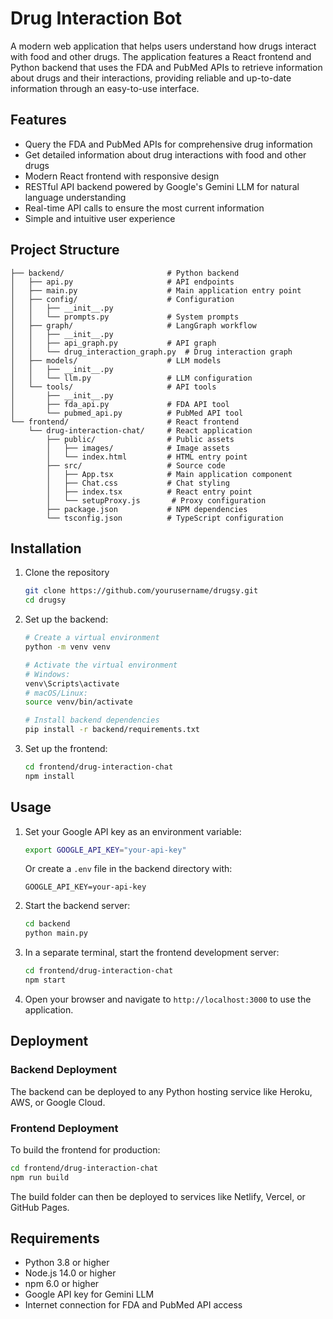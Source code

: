 # Drug Interaction Bot

A modern web application that helps users understand how drugs interact with food and other drugs. The application features a React frontend and Python backend that uses the FDA and PubMed APIs to retrieve information about drugs and their interactions, providing reliable and up-to-date information through an easy-to-use interface.

## Features

- Query the FDA and PubMed APIs for comprehensive drug information
- Get detailed information about drug interactions with food and other drugs
- Modern React frontend with responsive design
- RESTful API backend powered by Google's Gemini LLM for natural language understanding
- Real-time API calls to ensure the most current information
- Simple and intuitive user experience

## Project Structure

```
├── backend/                       # Python backend
│   ├── api.py                     # API endpoints
│   ├── main.py                    # Main application entry point
│   ├── config/                    # Configuration
│   │   ├── __init__.py
│   │   └── prompts.py             # System prompts
│   ├── graph/                     # LangGraph workflow
│   │   ├── __init__.py
│   │   ├── api_graph.py           # API graph
│   │   └── drug_interaction_graph.py  # Drug interaction graph
│   ├── models/                    # LLM models
│   │   ├── __init__.py
│   │   └── llm.py                 # LLM configuration
│   └── tools/                     # API tools
│       ├── __init__.py
│       ├── fda_api.py             # FDA API tool
│       └── pubmed_api.py          # PubMed API tool
└── frontend/                      # React frontend
    └── drug-interaction-chat/     # React application
        ├── public/                # Public assets
        │   ├── images/            # Image assets
        │   └── index.html         # HTML entry point
        ├── src/                   # Source code
        │   ├── App.tsx            # Main application component
        │   ├── Chat.css           # Chat styling
        │   ├── index.tsx          # React entry point
        │   └── setupProxy.js       # Proxy configuration
        ├── package.json           # NPM dependencies
        └── tsconfig.json          # TypeScript configuration
```

## Installation

1. Clone the repository
   ```bash
   git clone https://github.com/yourusername/drugsy.git
   cd drugsy
   ```

2. Set up the backend:
   ```bash
   # Create a virtual environment
   python -m venv venv
   
   # Activate the virtual environment
   # Windows:
   venv\Scripts\activate
   # macOS/Linux:
   source venv/bin/activate
   
   # Install backend dependencies
   pip install -r backend/requirements.txt
   ```

3. Set up the frontend:
   ```bash
   cd frontend/drug-interaction-chat
   npm install
   ```

## Usage

1. Set your Google API key as an environment variable:
   ```bash
   export GOOGLE_API_KEY="your-api-key"
   ```
   
   Or create a `.env` file in the backend directory with:
   ```
   GOOGLE_API_KEY=your-api-key
   ```

2. Start the backend server:
   ```bash
   cd backend
   python main.py
   ```

3. In a separate terminal, start the frontend development server:
   ```bash
   cd frontend/drug-interaction-chat
   npm start
   ```

4. Open your browser and navigate to `http://localhost:3000` to use the application.

## Deployment

### Backend Deployment

The backend can be deployed to any Python hosting service like Heroku, AWS, or Google Cloud.

### Frontend Deployment

To build the frontend for production:

```bash
cd frontend/drug-interaction-chat
npm run build
```

The build folder can then be deployed to services like Netlify, Vercel, or GitHub Pages.

## Requirements

- Python 3.8 or higher
- Node.js 14.0 or higher
- npm 6.0 or higher
- Google API key for Gemini LLM
- Internet connection for FDA and PubMed API access